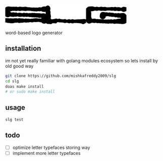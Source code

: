 ![slg](doc/slg.png)

word-based logo generator

## installation

im not yet really familiar with golang modules ecosystem so lets install by old good way

```sh
git clone https://github.com/mishkafreddy2009/slg
cd slg
doas make install
# or sudo make install
```

## usage

```sh
slg test
```

## todo

- [ ] optimize letter typefaces storing way
- [ ] implement more letter typefaces
